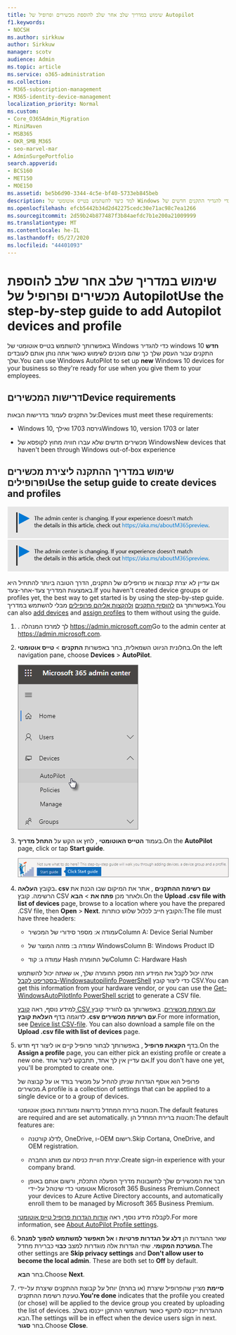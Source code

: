 ```yaml
---
title: שימוש במדריך שלב אחר שלב להוספת מכשירים ופרופיל של Autopilot
f1.keywords:
- NOCSH
ms.author: sirkkuw
author: Sirkkuw
manager: scotv
audience: Admin
ms.topic: article
ms.service: o365-administration
ms.collection:
- M365-subscription-management
- M365-identity-device-management
localization_priority: Normal
ms.custom:
- Core_O365Admin_Migration
- MiniMaven
- MSB365
- OKR_SMB_M365
- seo-marvel-mar
- AdminSurgePortfolio
search.appverid:
- BCS160
- MET150
- MOE150
ms.assetid: be5b6d90-3344-4c5e-bf40-5733eb845beb
description: למד כיצד להשתמש בטייס אוטומטי של Windows כדי להגדיר התקנים חדשים של Windows 10 עבור העסק שלך כך שהם מוכנים לשימוש בעובדים.
ms.openlocfilehash: efcb5442b34d2d42275cedc30e71ac98c7ea1266
ms.sourcegitcommit: 2d59b24b877487f3b84aefdc7b1e200a21009999
ms.translationtype: MT
ms.contentlocale: he-IL
ms.lasthandoff: 05/27/2020
ms.locfileid: "44401093"
---
```

# <a name="use-the-step-by-step-guide-to-add-autopilot-devices-and-profile"></a><span data-ttu-id="d5d36-103">שימוש במדריך שלב אחר שלב להוספת מכשירים ופרופיל של Autopilot</span><span class="sxs-lookup"><span data-stu-id="d5d36-103">Use the step-by-step guide to add Autopilot devices and profile</span></span>

<span data-ttu-id="d5d36-104">באפשרותך להשתמש בטייס אוטומטי של Windows כדי להגדיר windows **חדש** 10 התקנים עבור העסק שלך כך שהם מוכנים לשימוש כאשר אתה נותן אותם לעובדים שלך.</span><span class="sxs-lookup"><span data-stu-id="d5d36-104">You can use Windows AutoPilot to set up **new** Windows 10 devices for your business so they're ready for use when you give them to your employees.</span></span>
  
## <a name="device-requirements"></a><span data-ttu-id="d5d36-105">דרישות המכשירים</span><span class="sxs-lookup"><span data-stu-id="d5d36-105">Device requirements</span></span>

<span data-ttu-id="d5d36-106">על התקנים לעמוד בדרישות הבאות:</span><span class="sxs-lookup"><span data-stu-id="d5d36-106">Devices must meet these requirements:</span></span>
  
- <span data-ttu-id="d5d36-107">Windows 10, גירסה 1703 ואילך</span><span class="sxs-lookup"><span data-stu-id="d5d36-107">Windows 10, version 1703 or later</span></span>
    
- <span data-ttu-id="d5d36-108">מכשירים חדשים שלא עברו חוויה מחוץ לקופסא של Windows</span><span class="sxs-lookup"><span data-stu-id="d5d36-108">New devices that haven't been through Windows out-of-box experience</span></span>
    
## <a name="use-the-setup-guide-to-create-devices-and-profiles"></a><span data-ttu-id="d5d36-109">שימוש במדריך ההתקנה ליצירת מכשירים ופרופילים</span><span class="sxs-lookup"><span data-stu-id="d5d36-109">Use the setup guide to create devices and profiles</span></span>

<span data-ttu-id="d5d36-110">[![תווית המיידעת אותך שמרכז הניהול משתנה ושניתן למצוא פרטים נוספים ב- aka.ms/aboutM365preview.](../media/m365admincenterchanging.png)](https://docs.microsoft.com/office365/admin/microsoft-365-admin-center-preview)</span><span class="sxs-lookup"><span data-stu-id="d5d36-110">[![Label to let you know the admin center is changing and you can find more details at aka.ms/aboutM365preview.](../media/m365admincenterchanging.png)](https://docs.microsoft.com/office365/admin/microsoft-365-admin-center-preview)</span></span>

<span data-ttu-id="d5d36-111">אם עדיין לא יצרת קבוצות או פרופילים של התקנים, הדרך הטובה ביותר להתחיל היא באמצעות המדריך צעד-אחר-צעד.</span><span class="sxs-lookup"><span data-stu-id="d5d36-111">If you haven't created device groups or profiles yet, the best way to get started is by using the step-by-step guide.</span></span> <span data-ttu-id="d5d36-112">באפשרותך גם [להוסיף התקנים](create-and-edit-autopilot-devices.md) [ולהקצות אליהם פרופילים](create-and-edit-autopilot-profiles.md) מבלי להשתמש במדריך.</span><span class="sxs-lookup"><span data-stu-id="d5d36-112">You can also [add devices](create-and-edit-autopilot-devices.md) and [assign profiles](create-and-edit-autopilot-profiles.md) to them without using the guide.</span></span> 
  
1. <span data-ttu-id="d5d36-113">. לך למרכז המנהלה https://admin.microsoft.com</span><span class="sxs-lookup"><span data-stu-id="d5d36-113">Go to the admin center at <a href="https://go.microsoft.com/fwlink/p/?linkid=837890" target="_blank">https://admin.microsoft.com</a>.</span></span>

2. <span data-ttu-id="d5d36-114">בחלונית הניווט השמאלית, בחר באפשרות **התקנים** \> **טייס אוטומטי**.</span><span class="sxs-lookup"><span data-stu-id="d5d36-114">On the left navigation pane, choose **Devices** \> **AutoPilot**.</span></span>

    ![במרכז הניהול, בחר התקנים ולאחר מכן טייס אוטומטי.](../media/AutoPilot.png)
  
2. <span data-ttu-id="d5d36-116">בעמוד **הטייס האוטומטי** , לחץ או הקש על **התחל מדריך**.</span><span class="sxs-lookup"><span data-stu-id="d5d36-116">On the **AutoPilot** page, click or tap **Start guide**.</span></span>
    
    ![Click Start guide for step-by-step instructions for Autopilot.](../media/31662655-d1e6-437d-87ea-c0dec5da56f7.png)
  
3. <span data-ttu-id="d5d36-118">בקובץ **העלאה. csv עם רשימת ההתקנים** , אתר את המיקום שבו הכנת את הרשימה. קובץ CSV ולאחר מכן **פתח את** \> **הבא**.</span><span class="sxs-lookup"><span data-stu-id="d5d36-118">On the **Upload .csv file with list of devices** page, browse to a location where you have the prepared .CSV file, then **Open** \> **Next**.</span></span> <span data-ttu-id="d5d36-119">הקובץ חייב לכלול שלוש כותרות:</span><span class="sxs-lookup"><span data-stu-id="d5d36-119">The file must have three headers:</span></span>
    
    - <span data-ttu-id="d5d36-120">עמודה א: מספר סידורי של המכשיר</span><span class="sxs-lookup"><span data-stu-id="d5d36-120">Column A: Device Serial Number</span></span>
    
    - <span data-ttu-id="d5d36-121">עמודה ב: מזהה המוצר של Windows</span><span class="sxs-lookup"><span data-stu-id="d5d36-121">Column B: Windows Product ID</span></span>
    
    - <span data-ttu-id="d5d36-122">עמודה ג: קוד Hash של החומרה</span><span class="sxs-lookup"><span data-stu-id="d5d36-122">Column C: Hardware Hash</span></span>
    
    <span data-ttu-id="d5d36-123">אתה יכול לקבל את המידע הזה מספק החומרה שלך, או שאתה יכול להשתמש [בסקריפט לקבל-Windowsautopilinfo PowerShell](https://www.powershellgallery.com/packages/Get-WindowsAutoPilotInfo) כדי ליצור קובץ CSV.</span><span class="sxs-lookup"><span data-stu-id="d5d36-123">You can get this information from your hardware vendor, or you can use the [Get-WindowsAutoPilotInfo PowerShell script](https://www.powershellgallery.com/packages/Get-WindowsAutoPilotInfo) to generate a CSV file.</span></span> 
    
    <span data-ttu-id="d5d36-p103">למידע נוסף, ראה [קובץ CSV עם רשימת מכשירים](https://docs.microsoft.com/microsoft-365/admin/misc/device-list). באפשרותך גם להוריד קובץ לדוגמה בדף **העלאת קובץ ‎.csv עם רשימת מכשירים**.</span><span class="sxs-lookup"><span data-stu-id="d5d36-p103">For more information, see [Device list CSV-file](https://docs.microsoft.com/microsoft-365/admin/misc/device-list). You can also download a sample file on the **Upload .csv file with list of devices** page.</span></span> 
    
4. <span data-ttu-id="d5d36-126">בדף **הקצאת פרופיל** , באפשרותך לבחור פרופיל קיים או ליצור דף חדש.</span><span class="sxs-lookup"><span data-stu-id="d5d36-126">On the **Assign a profile** page, you can either pick an existing profile or create a new one.</span></span> <span data-ttu-id="d5d36-127">אם עדיין אין לך אחד, תתבקש ליצור אחד.</span><span class="sxs-lookup"><span data-stu-id="d5d36-127">If you don't have one yet, you'll be prompted to create one.</span></span> 
    
    <span data-ttu-id="d5d36-128">פרופיל הוא אוסף הגדרות שניתן להחיל על מכשיר בודד או על קבוצה של מכשירים.</span><span class="sxs-lookup"><span data-stu-id="d5d36-128">A profile is a collection of settings that can be applied to a single device or to a group of devices.</span></span>
    
    <span data-ttu-id="d5d36-129">תכונות ברירת המחדל נדרשות ומוגדרות באופן אוטומטי.</span><span class="sxs-lookup"><span data-stu-id="d5d36-129">The default features are required and are set automatically.</span></span> <span data-ttu-id="d5d36-130">תכונות ברירת המחדל הן:</span><span class="sxs-lookup"><span data-stu-id="d5d36-130">The default features are:</span></span>
    
    - <span data-ttu-id="d5d36-131">לדלג קורטנה, OneDrive, ו-OEM רישום.</span><span class="sxs-lookup"><span data-stu-id="d5d36-131">Skip Cortana, OneDrive, and OEM registration.</span></span>
    
    - <span data-ttu-id="d5d36-132">יצירת חוויית כניסה עם מותג החברה.</span><span class="sxs-lookup"><span data-stu-id="d5d36-132">Create sign-in experience with your company brand.</span></span>
    
    - <span data-ttu-id="d5d36-133">חבר את המכשירים שלך לחשבונות מדריך הפעלה התכלת, ורשום אותם באופן אוטומטי כדי שינוהל על-ידי Microsoft 365 Business Premium.</span><span class="sxs-lookup"><span data-stu-id="d5d36-133">Connect your devices to Azure Active Directory accounts, and automatically enroll them to be managed by Microsoft 365 Business Premium.</span></span>
    
    <span data-ttu-id="d5d36-134">לקבלת מידע נוסף, ראה [אודות הגדרות פרופיל טייס אוטומטי](autopilot-profile-settings.md).</span><span class="sxs-lookup"><span data-stu-id="d5d36-134">For more information, see [About AutoPilot Profile settings](autopilot-profile-settings.md).</span></span> 
    
5. <span data-ttu-id="d5d36-135">שאר ההגדרות הן **דלג על הגדרות פרטיות** ו **אל תאפשר למשתמש להפוך למנהל המערכת המקומי**. שתי הגדרות אלה מוגדרות למצב **כבוי** כברירת מחדל.</span><span class="sxs-lookup"><span data-stu-id="d5d36-135">The other settings are **Skip privacy settings** and **Don't allow user to become the local admin**. These are both set to **Off** by default.</span></span> 
    
    <span data-ttu-id="d5d36-136">בחר **הבא**.</span><span class="sxs-lookup"><span data-stu-id="d5d36-136">Choose **Next**.</span></span>
    
6. <span data-ttu-id="d5d36-137">**סיימת** מציין שהפרופיל שיצרת (או בחרת) יוחל על קבוצת ההתקנים שיצרת על-ידי טעינת רשימת ההתקנים.</span><span class="sxs-lookup"><span data-stu-id="d5d36-137">**You're done** indicates that the profile you created (or chose) will be applied to the device group you created by uploading the list of devices.</span></span> <span data-ttu-id="d5d36-138">ההגדרות ייכנסו לתוקף כאשר משתמשי ההתקן ייכנסו בשלב הבא.</span><span class="sxs-lookup"><span data-stu-id="d5d36-138">The settings will be in effect when the device users sign in next.</span></span> <span data-ttu-id="d5d36-139">בחר **סגור**.</span><span class="sxs-lookup"><span data-stu-id="d5d36-139">Choose **Close**.</span></span>
    
